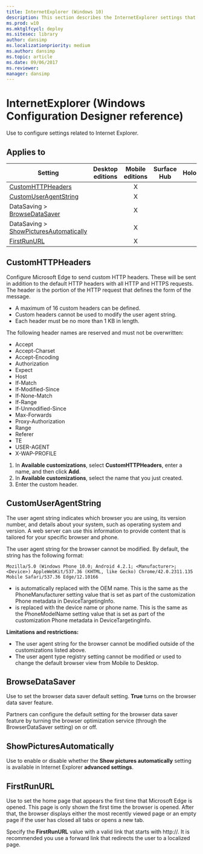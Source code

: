 ```yaml
---
title: InternetExplorer (Windows 10)
description: This section describes the InternetExplorer settings that you can configure in provisioning packages for Windows 10 using Windows Configuration Designer.
ms.prod: w10
ms.mktglfcycl: deploy
ms.sitesec: library
author: dansimp
ms.localizationpriority: medium
ms.author: dansimp
ms.topic: article
ms.date: 09/06/2017
ms.reviewer: 
manager: dansimp
---
```


# InternetExplorer (Windows Configuration Designer reference)

Use to configure settings related to Internet Explorer.

## Applies to

| Setting   | Desktop editions | Mobile editions | Surface Hub | HoloLens | IoT Core |
| --- | :---: | :---: | :---: | :---: | :---: |
| [CustomHTTPHeaders](#customhttpheaders) |   | X |  |  |  |
| [CustomUserAgentString](#customuseragentstring) |   | X |  |  |  |
| DataSaving > [BrowseDataSaver](#browsedatasaver) |   | X |  |  |  |
| DataSaving > [ShowPicturesAutomatically](#showpicturesautomatically) |   | X |  |  |  |
| [FirstRunURL](#firstrunurl) |   | X |  |  |  |

## CustomHTTPHeaders

Configure Microsoft Edge to send custom HTTP headers. These will be sent in addition to the default HTTP headers with all HTTP and HTTPS requests. The header is the portion of the HTTP request that defines the form of the message.

- A maximum of 16 custom headers can be defined.
- Custom headers cannot be used to modify the user agent string.
- Each header must be no more than 1 KB in length.

The following header names are reserved and must not be overwritten:

- Accept
- Accept-Charset
- Accept-Encoding
- Authorization
- Expect
- Host
- If-Match
- If-Modified-Since
- If-None-Match
- If-Range
- If-Unmodified-Since
- Max-Forwards
- Proxy-Authorization
- Range
- Referer
- TE
- USER-AGENT
- X-WAP-PROFILE

1. In **Available customizations**, select **CustomHTTPHeaders**, enter a name, and then click **Add**. 
2. In **Available customizations**, select the name that you just created. 
3. Enter the custom header.

## CustomUserAgentString

The user agent string indicates which browser you are using, its version number, and details about your system, such as operating system and version. A web server can use this information to provide content that is tailored for your specific browser and phone.

The user agent string for the browser cannot be modified. By default, the string has the following format: 

`Mozilla/5.0 (Windows Phone 10.0; Android 4.2.1; <Manufacturer>; <Device>) AppleWebKit/537.36 (KHTML, like Gecko) Chrome/42.0.2311.135 Mobile Safari/537.36 Edge/12.10166` 

- <Manufacturer> is automatically replaced with the OEM name. This is the same as the PhoneManufacturer setting value that is set as part of the customization Phone metadata in DeviceTargetingInfo.
- <Device> is replaced with the device name or phone name. This is the same as the PhoneModelName setting value that is set as part of the customization Phone metadata in DeviceTargetingInfo.


**Limitations and restrictions:**

- The user agent string for the browser cannot be modified outside of the customizations listed above.
- The user agent type registry setting cannot be modified or used to change the default browser view from Mobile to Desktop.



## BrowseDataSaver

Use to set the browser data saver default setting. **True** turns on the browser data saver feature.

Partners can configure the default setting for the browser data saver feature by turning the browser optimization service (through the BrowserDataSaver setting) on or off.


## ShowPicturesAutomatically

Use to enable or disable whether the **Show pictures automatically** setting is available in Internet Explorer **advanced settings**.


## FirstRunURL

Use to set the home page that appears the first time that Microsoft Edge is opened. This page is only shown the first time the browser is opened. After that, the browser displays either the most recently viewed page or an empty page if the user has closed all tabs or opens a new tab.

Specify the **FirstRunURL** value with a valid link that starts with http://. It is recommended you use a forward link that redirects the user to a localized page.
